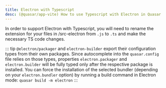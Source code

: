 ```yaml
---
title: Electron with Typescript
desc: (@quasar/app-vite) How to use Typescript with Electron in Quasar
---
```


In order to support Electron with Typescript, you will need to rename the extension for your files in /src-electron from `.js` to `.ts` and make the necessary TS code changes.

::: tip
`@electron/packager` and `electron-builder` export their configuration types from their own packages.
Since autocomplete into the `quasar.config` file relies on those types, properties `electron.packager` and `electron.builder` will be fully typed only after the respective package is installed.
You can force the installation of the selected bundler (depending on your `electron.bundler` option) by running a build command in Electron mode: `quasar build -m electron`
:::
